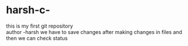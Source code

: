 # harsh-c-
this is my first git repository
<br>
author -harsh
we have to save changes after making changes in files and then we can check status
